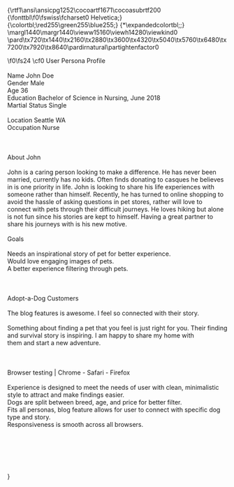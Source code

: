 {\rtf1\ansi\ansicpg1252\cocoartf1671\cocoasubrtf200
{\fonttbl\f0\fswiss\fcharset0 Helvetica;}
{\colortbl;\red255\green255\blue255;}
{\*\expandedcolortbl;;}
\margl1440\margr1440\vieww15160\viewh14280\viewkind0
\pard\tx720\tx1440\tx2160\tx2880\tx3600\tx4320\tx5040\tx5760\tx6480\tx7200\tx7920\tx8640\pardirnatural\partightenfactor0

\f0\fs24 \cf0 User Persona Profile \
\
Name John Doe\
Gender Male\
Age 36 \
Education Bachelor of Science in Nursing, June 2018\
Martial Status Single \
\
Location Seattle WA\
Occupation Nurse\
\
\
\
About John\
\
John is a caring person looking to make a difference. He has never been married, currently has no kids. Often finds donating to casques he believes in is one priority in life. John is looking to share his life experiences with someone rather than himself. Recently, he has turned to online shopping to avoid the hassle of asking questions in pet stores, rather will love to connect with pets through their difficult journeys. He loves hiking but alone is not fun since his stories are kept to himself. Having a great partner to share his journeys with is his new motive. \
\
Goals \
\
Needs an inspirational story of pet for better experience. \
Would love engaging images of pets. \
A better experience filtering through pets.\
\
\
\
Adopt-a-Dog Customers \
\
The blog features is awesome. I feel so connected with their story. \
\
Something about finding a pet that you feel is just right for you. Their finding and survival story is inspiring. I am happy to share my home with\
them and start a new adventure. \
\
\
\
Browser testing | Chrome - Safari - Firefox\
\
Experience is designed to meet the needs of user with clean, minimalistic style to attract and make findings easier.\
Dogs are split between breed, age, and price for better filter. \
Fits all personas, blog feature allows for user to connect with specific dog type and story. \
Responsiveness is smooth across all browsers.\
\
\
\
\
\
\
}